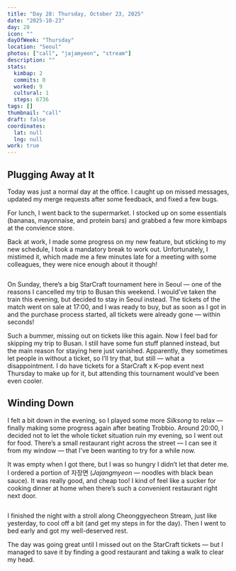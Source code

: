 ```yaml
---
title: "Day 28: Thursday, October 23, 2025"
date: "2025-10-23"
day: 28
icon: ""
dayOfWeek: "Thursday"
location: "Seoul"
photos: ["call", "jajamyeon", "stream"]
description: ""
stats:
  kimbap: 2
  commits: 0
  worked: 9
  cultural: 1
  steps: 6736
tags: []
thumbnail: "call"
draft: false
coordinates:
  lat: null
  lng: null
work: true
---
```


## Plugging Away at It
Today was just a normal day at the office. I caught up on missed messages, updated my merge requests after some feedback, and fixed a few bugs.  

For lunch, I went back to the supermarket. I stocked up on some essentials (bananas, mayonnaise, and protein bars) and grabbed a few more kimbaps at the convience store.  

Back at work, I made some progress on my new feature, but sticking to my new schedule, I took a mandatory break to work out. Unfortunately, I mistimed it, which made me a few minutes late for a meeting with some colleagues, they were nice enough about it though! 

<Img call desc="Me at the end of my workday, they at the start of theirs.">

On Sunday, there’s a big StarCraft tournament here in Seoul — one of the reasons I cancelled my trip to Busan this weekend. I would’ve taken the train this evening, but decided to stay in Seoul instead. The tickets of the match went on sale at 17:00, and I was ready to buy, but as soon as I got in and the purchase process started, all tickets were already gone — within seconds!  

Such a bummer, missing out on tickets like this again. Now I feel bad for skipping my trip to Busan. I still have some fun stuff planned instead, but the main reason for staying here just vanished. Apparently, they sometimes let people in without a ticket, so I’ll try that, but still — what a disappointment. I do have tickets for a StarCraft x K-pop event next Thursday to make up for it, but attending this tournament would’ve been even cooler.  

## Winding Down
I felt a bit down in the evening, so I played some more *Silksong* to relax — finally making some progress again after beating Trobbio. Around 20:00, I decided not to let the whole ticket situation ruin my evening, so I went out for food. There’s a small restaurant right across the street — I can see it from my window — that I’ve been wanting to try for a while now.  

It was empty when I got there, but I was so hungry I didn’t let that deter me. I ordered a portion of 자장면 (*Jajangmyeon* — noodles with black bean sauce). It was really good, and cheap too! I kind of feel like a sucker for cooking dinner at home when there’s such a convenient restaurant right next door.  

<Img jajamyeon desc="All this for just a little more than €4,-!">

I finished the night with a stroll along Cheonggyecheon Stream, just like yesterday, to cool off a bit (and get my steps in for the day). Then I went to bed early and got my well-deserved rest.  

The day was going great until I missed out on the StarCraft tickets — but I managed to save it by finding a good restaurant and taking a walk to clear my head.  
